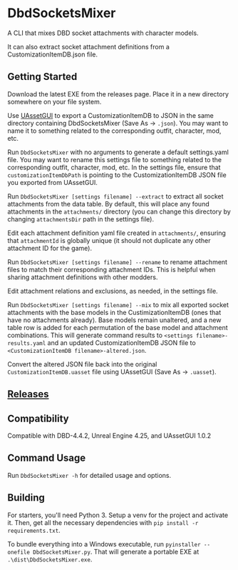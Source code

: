 # DbdSocketsMixer

A CLI that mixes DBD socket attachments with character models.

It can also extract socket attachment definitions from a CustomizationItemDB.json file.

## Getting Started
Download the latest EXE from the releases page. Place it in a new directory somewhere on your file system.

Use [UAssetGUI](https://github.com/atenfyr/UAssetGUI) to export a CustomizationItemDB to JSON in the same
directory containing DbdSocketsMixer (Save As -> `.json`). You may want to name it to something related to
the corresponding outfit, character, mod, etc.

Run `DbdSocketsMixer` with no arguments to generate a default settings.yaml file.
You may want to rename this settings file to something related to the corresponding outfit, character, mod, etc.
In the settings file, ensure that `customizationItemDbPath` is pointing to the CustomizationItemDB JSON file
you exported from UAssetGUI.

Run `DbdSocketsMixer [settings filename] --extract` to extract all socket attachments from the data table. By default, this will
place any found attachments in the `attachments/` directory (you can change this directory by changing
`attachmentsDir` path in the settings file).

Edit each attachment definition yaml file created in `attachments/`, ensuring that `attachmentId`
is globally unique (it should not duplicate any other attachment ID for the game).

Run `DbdSocketsMixer [settings filename] --rename` to rename attachment files to match their corresponding attachment IDs.
This is helpful when sharing attachment definitions with other modders.

Edit attachment relations and exclusions, as needed, in the settings file.

Run `DbdSocketsMixer [settings filename] --mix` to mix all exported socket attachments with the base models in the
CustimizationItemDB (ones that have no attachments already). Base models remain unaltered, and a new table row
is added for each permutation of the base model and attachment combinations.
This will generate command results to `<settings filename>-results.yaml` and an updated CustomizationItemDB JSON file to
`<CustomizationItemDB filename>-altered.json`.

Convert the altered JSON file back into the original `CustomizationItemDB.uasset` file using UAssetGUI (Save As -> `.uasset`).

## [Releases](https://github.com/rizzlesauce/DbdSocketsMixer/releases)

## Compatibility
Compatible with DBD-4.4.2, Unreal Engine 4.25, and UAssetGUI 1.0.2

## Command Usage

Run `DbdSocketsMixer -h` for detailed usage and options.

## Building

For starters, you'll need Python 3. Setup a venv for the project and activate it.
Then, get all the necessary dependencies with `pip install -r requirements.txt`.

To bundle everything into a Windows executable, run `pyinstaller --onefile DbdSocketsMixer.py`.
That will generate a portable EXE at `.\dist\DbdSocketsMixer.exe`.
